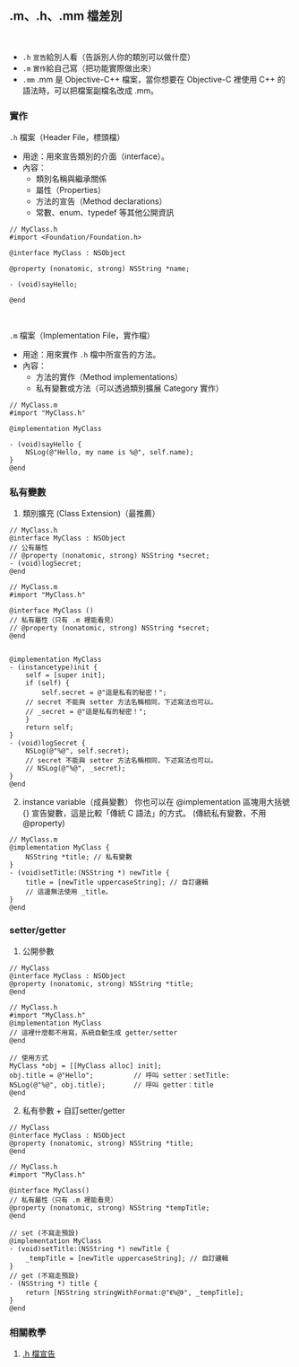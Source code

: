 ## .m、.h、.mm 檔差別
<br />


- `.h` `宣告`給別人看（告訴別人你的類別可以做什麼）
- `.m` `實作`給自己寫（把功能實際做出來）
- `.mm` .mm 是 Objective-C++ 檔案，當你想要在 Objective-C 裡使用 C++ 的語法時，可以把檔案副檔名改成 .mm。


### 實作


`.h` 檔案（Header File，標頭檔）
- 用途：用來宣告類別的介面（interface）。
- 內容：
   * 類別名稱與繼承關係
   * 屬性（Properties）
   * 方法的宣告（Method declarations）
   * 常數、enum、typedef 等其他公開資訊
```objc
// MyClass.h
#import <Foundation/Foundation.h>

@interface MyClass : NSObject

@property (nonatomic, strong) NSString *name;

- (void)sayHello;

@end
```

</br>

`.m` 檔案（Implementation File，實作檔）
- 用途：用來實作 `.h` 檔中所宣告的方法。
- 內容：
   * 方法的實作（Method implementations）
   * 私有變數或方法（可以透過類別擴展 Category 實作）
```objc
// MyClass.m
#import "MyClass.h"

@implementation MyClass

- (void)sayHello {
    NSLog(@"Hello, my name is %@", self.name);
}
@end
```

### 私有變數

1. 類別擴充 (Class Extension)（最推薦）
```objc
// MyClass.h
@interface MyClass : NSObject
// 公有屬性
// @property (nonatomic, strong) NSString *secret;
- (void)logSecret;
@end
```
```objc
// MyClass.m
#import "MyClass.h"

@interface MyClass ()
// 私有屬性（只有 .m 裡能看見）
// @property (nonatomic, strong) NSString *secret;
@end


@implementation MyClass
- (instancetype)init {
    self = [super init];
    if (self) {
        self.secret = @"這是私有的秘密！";
	// secret 不能與 setter 方法名稱相同，下述寫法也可以。
	// _secret = @"這是私有的秘密！"; 
    }
    return self;
}
- (void)logSecret {
    NSLog(@"%@", self.secret);
    // secret 不能與 setter 方法名稱相同，下述寫法也可以。
    // NSLog(@"%@", _secret);
}
@end
```

2. instance variable（成員變數）
你也可以在 @implementation 區塊用大括號 {} 宣告變數，這是比較「傳統 C 語法」的方式。
(傳統私有變數，不用 @property)
```objc
// MyClass.m
@implementation MyClass {
    NSString *title; // 私有變數
}
- (void)setTitle:(NSString *) newTitle {
    title = [newTitle uppercaseString]; // 自訂邏輯
    // 這邊無法使用 _title。
}
@end

```


### setter/getter

1. 公開參數
```objc
// MyClass
@interface MyClass : NSObject
@property (nonatomic, strong) NSString *title;
@end
```
```objc
// MyClass.h
#import "MyClass.h"
@implementation MyClass
// 這裡什麼都不用寫，系統自動生成 getter/setter
@end
```
```objc
// 使用方式
MyClass *obj = [[MyClass alloc] init];
obj.title = @"Hello";          // 呼叫 setter：setTitle:
NSLog(@"%@", obj.title);       // 呼叫 getter：title
@end
```

2. 私有參數 + 自訂setter/getter

```objc
// MyClass
@interface MyClass : NSObject
@property (nonatomic, strong) NSString *title;
@end
```
```objc
// MyClass.h
#import "MyClass.h"

@interface MyClass()
// 私有屬性（只有 .m 裡能看見）
@property (nonatomic, strong) NSString *tempTitle;
@end

// set (不寫走預設)
@implementation MyClass
- (void)setTitle:(NSString *) newTitle {
    _tempTitle = [newTitle uppercaseString]; // 自訂邏輯
}
// get (不寫走預設)
- (NSString *) title {
    return [NSString stringWithFormat:@"《%@》", _tempTitle];
}
@end

```


### 相關教學
1. [.h 檔宣告](document/1/README.md)







